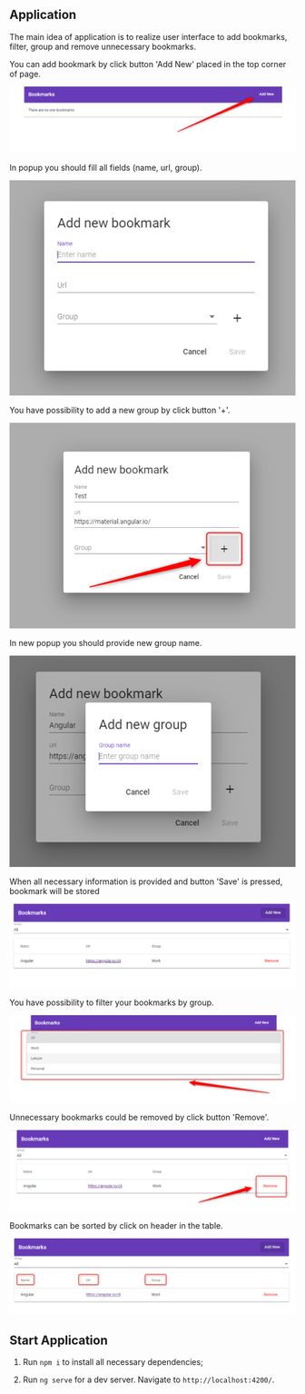 ## Application

The main idea of application is to realize user interface to add bookmarks, filter, group and remove unnecessary bookmarks.

You can add bookmark by click button 'Add New' placed in the top corner of page.

![Screenshot](./demo-images/1.png)

In popup you should fill all fields (name, url, group).

![Screenshot](./demo-images/2.png)

You have possibility to add a new group by click button '+'.

![Screenshot](./demo-images/3.png)

In new popup you should provide new group name.

![Screenshot](./demo-images/4.png)

When all necessary information is provided and button 'Save' is pressed, bookmark will be stored

![Screenshot](./demo-images/5.png)

You have possibility to filter your bookmarks by group.

![Screenshot](./demo-images/6.png)

Unnecessary bookmarks could be removed by click button 'Remove'.

![Screenshot](./demo-images/7.png)

Bookmarks can be sorted by click on header in the table.

![Screenshot](./demo-images/8.png)

## Start Application

1. Run `npm i` to install all necessary dependencies;

2. Run `ng serve` for a dev server. Navigate to `http://localhost:4200/`.
